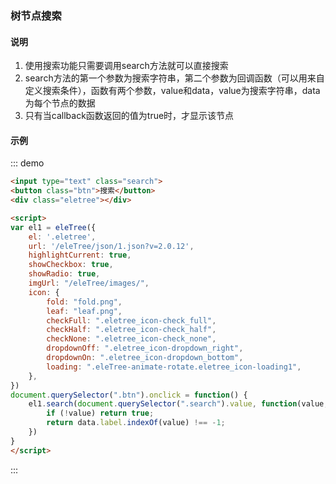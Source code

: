 ### 树节点搜索

#### 说明

1. 使用搜索功能只需要调用search方法就可以直接搜索
2. search方法的第一个参数为搜索字符串，第二个参数为回调函数（可以用来自定义搜索条件），函数有两个参数，value和data，value为搜索字符串，data为每个节点的数据
3. 只有当callback函数返回的值为true时，才显示该节点

#### 示例

::: demo
```html
<input type="text" class="search">
<button class="btn">搜索</button>
<div class="eletree"></div>

<script>
var el1 = eleTree({
    el: '.eletree',
    url: '/eleTree/json/1.json?v=2.0.12',
    highlightCurrent: true,
    showCheckbox: true,
    showRadio: true,
    imgUrl: "/eleTree/images/",
    icon: {
        fold: "fold.png",
        leaf: "leaf.png",
        checkFull: ".eletree_icon-check_full",
        checkHalf: ".eletree_icon-check_half",
        checkNone: ".eletree_icon-check_none",
        dropdownOff: ".eletree_icon-dropdown_right",
        dropdownOn: ".eletree_icon-dropdown_bottom",
        loading: ".eleTree-animate-rotate.eletree_icon-loading1",
    },
})
document.querySelector(".btn").onclick = function() {
    el1.search(document.querySelector(".search").value, function(value, data) {
        if (!value) return true;
        return data.label.indexOf(value) !== -1;
    })
}
</script>
```
:::
